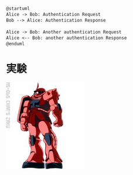 ```uml
@startuml
Alice -> Bob: Authentication Request
Bob --> Alice: Authentication Response
 
Alice -> Bob: Another authentication Request
Alice <-- Bob: another authentication Response
@enduml
```

# 実験
![シャアザク](img/MS-06S.jpeg)
